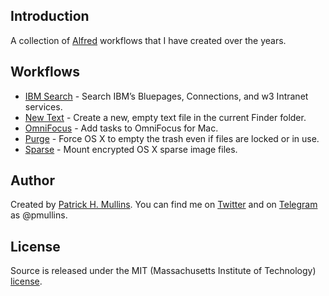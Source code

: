 ## Introduction

A collection of [Alfred](http://www.alfredapp.com/) workflows that I have created over the years.

## Workflows

- [IBM Search](https://github.com/phmullins/alfred-workflows/tree/master/net.pmullins.ibmsearch) - Search IBM’s Bluepages, Connections, and w3 Intranet services.
- [New Text](https://github.com/phmullins/alfred-workflows/tree/master/net.pmullins.newtext) - Create a new, empty text file in the current Finder folder.
- [OmniFocus](https://github.com/phmullins/alfred-workflows/tree/master/net.pmullins.omnifocus) - Add tasks to OmniFocus for Mac.
- [Purge](https://github.com/phmullins/alfred-workflows/tree/master/net.pmullins.purge) - Force OS X to empty the trash even if files are locked or in use.
- [Sparse](https://github.com/phmullins/alfred-workflows/tree/master/net.pmullins.sparse) - Mount encrypted OS X sparse image files.

## Author
Created by [Patrick H. Mullins](http://www.pmullins.net/about). You can find me on  [Twitter](https://twitter.com/phmullins) and on [Telegram](https://telegram.org/) as @pmullins.

## License
Source is released under the MIT (Massachusetts Institute of Technology) [license](license.md).